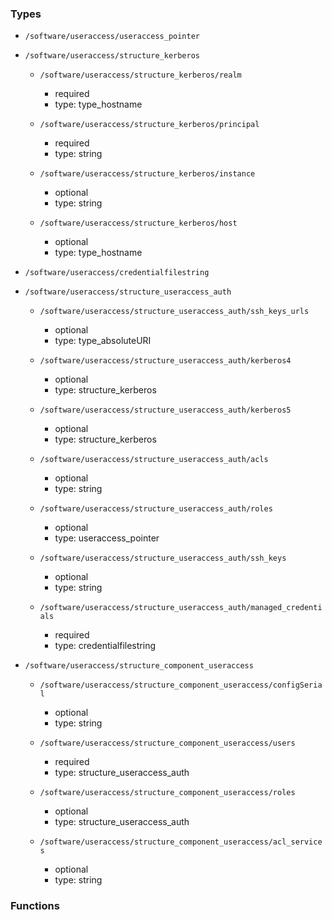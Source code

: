 ### Types

- `/software/useraccess/useraccess_pointer`
- `/software/useraccess/structure_kerberos`
    - `/software/useraccess/structure_kerberos/realm`
        - required
        - type: type_hostname

    - `/software/useraccess/structure_kerberos/principal`
        - required
        - type: string

    - `/software/useraccess/structure_kerberos/instance`
        - optional
        - type: string

    - `/software/useraccess/structure_kerberos/host`
        - optional
        - type: type_hostname

- `/software/useraccess/credentialfilestring`
- `/software/useraccess/structure_useraccess_auth`
    - `/software/useraccess/structure_useraccess_auth/ssh_keys_urls`
        - optional
        - type: type_absoluteURI

    - `/software/useraccess/structure_useraccess_auth/kerberos4`
        - optional
        - type: structure_kerberos

    - `/software/useraccess/structure_useraccess_auth/kerberos5`
        - optional
        - type: structure_kerberos

    - `/software/useraccess/structure_useraccess_auth/acls`
        - optional
        - type: string

    - `/software/useraccess/structure_useraccess_auth/roles`
        - optional
        - type: useraccess_pointer

    - `/software/useraccess/structure_useraccess_auth/ssh_keys`
        - optional
        - type: string

    - `/software/useraccess/structure_useraccess_auth/managed_credentials`
        - required
        - type: credentialfilestring

- `/software/useraccess/structure_component_useraccess`
    - `/software/useraccess/structure_component_useraccess/configSerial`
        - optional
        - type: string

    - `/software/useraccess/structure_component_useraccess/users`
        - required
        - type: structure_useraccess_auth

    - `/software/useraccess/structure_component_useraccess/roles`
        - optional
        - type: structure_useraccess_auth

    - `/software/useraccess/structure_component_useraccess/acl_services`
        - optional
        - type: string
### Functions
